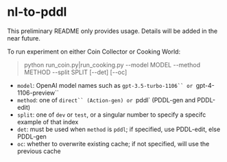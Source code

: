 # nl-to-pddl
 
This preliminary README only provides usage. Details will be added in the near future. 

To run experiment on either Coin Collector or Cooking World:
> python run_coin.py|run_cooking.py --model MODEL --method METHOD --split SPLIT [--det] [--oc]

- `model`: OpenAI model names such as `gpt-3.5-turbo-1106`` or `gpt-4-1106-preview``
- `method`: one of `direct`` (Action-gen) or `pddl` (PDDL-gen and PDDL-edit)
- `split`: one of `dev` or `test`, or a singular number to specify a specifc example of that index
- `det`: must be used when `method` is `pddl`; if specified, use PDDL-edit, else PDDL-gen
- `oc`: whether to overwrite existing cache; if not specified, will use the previous cache